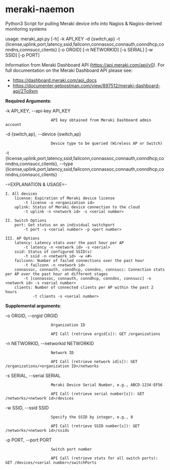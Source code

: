 # meraki-naemon

Python3 Script for pulling Meraki device info into Nagios & Nagios-derived monitoring systems

usage: meraki_api.py [-h] -k API_KEY -d {switch,ap} -t {license,uplink,port,latency,ssid,failconn,connassoc,connauth,conndhcp,conndns,connsucc,clients}
                     [-o ORGID] [-n NETWORKID] [-s SERIAL] [-w SSID] [-p PORT]

Information from Meraki Dashboard API (https://api.meraki.com/api/v0). For full documentation on the Meraki Dashboard API please see:
- https://dashboard.meraki.com/api_docs
- https://documenter.getpostman.com/view/897512/meraki-dashboard-api/2To9xm

**Required Arguments**:

  -k API_KEY, --api-key API_KEY
  
                        API key obtained from Meraki Dashboard admin account
                        
  -d {switch,ap}, --device {switch,ap}
  
                        Device type to be queried (Wireless AP or Switch)
                        
  -t {license,uplink,port,latency,ssid,failconn,connassoc,connauth,conndhcp,conndns,connsucc,clients}, --type {license,uplink,port,latency,ssid,failconn,connassoc,connauth,conndhcp,conndns,connsucc,clients}
                        
-=EXPLANATION & USAGE=-
                        
    I. All devices
        license: Expiration of Meraki device license
        	-t license -o <organization id>
        uplink:	Status of Meraki device connection to the cloud
        	-t uplink -n <network id> -s <serial number>

    II. Switch Options
        port: Get status on an individual switchport
        	-t port -s <serial number> -p <port number>

    III. AP Options
        latency: Latency stats over the past hour per AP
        	-t latency -n <network id> -s <serial>
        ssid: Status of configured SSID(s)	
        	-t ssid -n <network id> -w <#>
        failconn: Number of failed connections over the past hour
        	-t failconn -n <network id>
        connassoc, connauth, conndhcp, conndns, connsucc: Connection stats per AP over the past hour at different stages
            -t [connassoc, connauth, conndhcp, conndns, connsucc] -n <network id> -s <serial number>
        clients: Number of connected clients per AP within the past 2 hours
                -t clients -s <serial number>

**Supplemental arguments**:

  -o ORGID, --orgid ORGID
  
                        Organization ID
                        
                        API Call (retrieve orgid[s]): GET /organizations
                        
  -n NETWORKID, --networkid NETWORKID
  
                        Network ID
                        
                        API Call (retrieve network id[s]): GET /organizations/<organization ID>/networks
                        
  -s SERIAL, --serial SERIAL
  
                        Meraki Device Serial Number, e.g., ABCD-1234-EF56
                        
                        API Call (retrieve serial number[s]): GET /networks/<network id>/devices
                        
  -w SSID, --ssid SSID
  
                        Specify the SSID by integer, e.g., 0
                        
                        API Call (retrieve SSID number[s]): GET /networks/<network id>/ssids
                        
  -p PORT, --port PORT  
  
                        Switch port number
                        
                        API Call (retrieve stats for all switch ports): GET /devices/<serial number>/switchPorts
